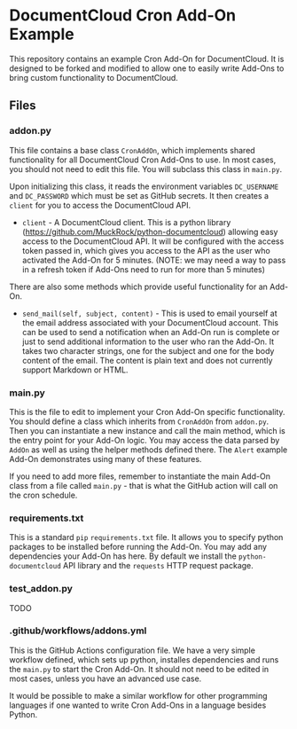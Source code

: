 
# DocumentCloud Cron Add-On Example

This repository contains an example Cron Add-On for DocumentCloud.  It is
designed to be forked and modified to allow one to easily write Add-Ons to
bring custom functionality to DocumentCloud.

## Files

### addon.py

This file contains a base class `CronAddOn`, which implements shared
functionality for all DocumentCloud Cron Add-Ons to use.  In most cases, you
should not need to edit this file.  You will subclass this class in `main.py`.

Upon initializing this class, it reads the environment variables `DC_USERNAME`
and `DC_PASSWORD` which must be set as GitHub secrets.  It then creates a
`client` for you to access the DocumentCloud API.

* `client` - A DocumentCloud client.  This is a python library
  (https://github.com/MuckRock/python-documentcloud) allowing easy access to
  the DocumentCloud API.  It will be configured with the access token passed
  in, which gives you access to the API as the user who activated the Add-On
  for 5 minutes. (NOTE: we may need a way to pass in a refresh token if Add-Ons
  need to run for more than 5 minutes)

There are also some methods which provide useful functionality for an Add-On.

* `send_mail(self, subject, content)` - This is used to email yourself at the
  email address associated with your DocumentCloud account.  This can be used
  to send a notification when an Add-On run is complete or just to send
  additional information to the user who ran the Add-On.  It takes two
  character strings, one for the subject and one for the body content of the
  email.  The content is plain text and does not currently support Markdown or
  HTML.

### main.py

This is the file to edit to implement your Cron Add-On specific functionality.
You should define a class which inherits from `CronAddOn` from `addon.py`.
Then you can instantiate a new instance and call the main method, which is the
entry point for your Add-On logic.  You may access the data parsed by `AddOn`
as well as using the helper methods defined there.  The `Alert` example
Add-On demonstrates using many of these features.

If you need to add more files, remember to instantiate the main Add-On class
from a file called `main.py` - that is what the GitHub action will call on the
cron schedule.

### requirements.txt

This is a standard `pip` `requirements.txt` file.  It allows you to specify
python packages to be installed before running the Add-On.  You may add any
dependencies your Add-On has here.  By default we install the
`python-documentcloud` API library and the `requests` HTTP request package.

### test_addon.py

TODO

### .github/workflows/addons.yml

This is the GitHub Actions configuration file.  We have a very simple workflow
defined, which sets up python, installes dependencies and runs the `main.py` to
start the Cron Add-On.  It should not need to be edited in most cases, unless
you have an advanced use case.

It would be possible to make a similar workflow for other programming languages
if one wanted to write Cron Add-Ons in a language besides Python.

